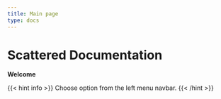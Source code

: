 ```yaml
---
title: Main page
type: docs
---
```


# Scattered Documentation

**Welcome**

{{< hint info >}}
Choose option from the left menu navbar.
{{< /hint >}}

